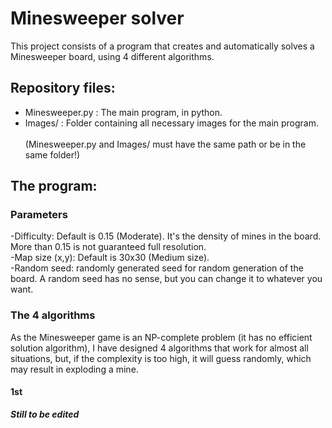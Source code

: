 # Minesweeper solver
This project consists of a program that creates and automatically solves a Minesweeper board, using 4 different algorithms.
## Repository files:
- Minesweeper.py : The main program, in python.
- Images/ : Folder containing all necessary images for the main program.\
\
(Minesweeper.py and Images/ must have the same path or be in the same folder!)
## The program:
### Parameters
-Difficulty: Default is 0.15 (Moderate). It's the density of mines in the board. More than 0.15 is not guaranteed full resolution.\
-Map size (x,y): Default is 30x30 (Medium size).\
-Random seed: randomly generated seed for random generation of the board. A random seed has no sense, but you can change it to whatever you want.
### The 4 algorithms
As the Minesweeper game is an NP-complete problem (it has no efficient solution algorithm), I have designed 4 algorithms that work for almost all situations, but, if the complexity is too high, it will guess randomly, which may result in exploding a mine.
#### 1st
***Still to be edited***
